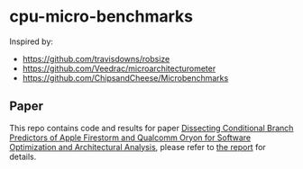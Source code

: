 # cpu-micro-benchmarks

Inspired by:

- https://github.com/travisdowns/robsize
- https://github.com/Veedrac/microarchitecturometer
- https://github.com/ChipsandCheese/Microbenchmarks

## Paper

This repo contains code and results for paper [Dissecting Conditional Branch Predictors of Apple Firestorm and Qualcomm Oryon for Software Optimization and Architectural Analysis](https://arxiv.org/abs/2411.13900), please refer to [the report](./reports/dissecting_cbp_of_apple_firestorm_and_qualcomm_oryon/README.md) for details.

